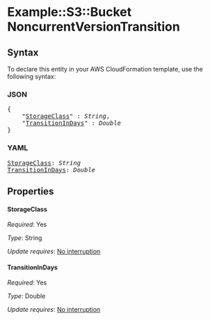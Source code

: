 # Example::S3::Bucket NoncurrentVersionTransition

## Syntax

To declare this entity in your AWS CloudFormation template, use the following syntax:

### JSON

<pre>
{
    "<a href="#storageclass" title="StorageClass">StorageClass</a>" : <i>String</i>,
    "<a href="#transitionindays" title="TransitionInDays">TransitionInDays</a>" : <i>Double</i>
}
</pre>

### YAML

<pre>
<a href="#storageclass" title="StorageClass">StorageClass</a>: <i>String</i>
<a href="#transitionindays" title="TransitionInDays">TransitionInDays</a>: <i>Double</i>
</pre>

## Properties

#### StorageClass

_Required_: Yes

_Type_: String

_Update requires_: [No interruption](https://docs.aws.amazon.com/AWSCloudFormation/latest/UserGuide/using-cfn-updating-stacks-update-behaviors.html#update-no-interrupt)

#### TransitionInDays

_Required_: Yes

_Type_: Double

_Update requires_: [No interruption](https://docs.aws.amazon.com/AWSCloudFormation/latest/UserGuide/using-cfn-updating-stacks-update-behaviors.html#update-no-interrupt)
